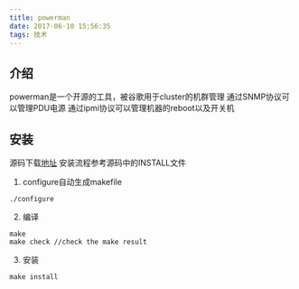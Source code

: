 ```yaml
---
title: powerman
date: 2017-06-10 15:56:35
tags: 技术
---
```

## 介绍
powerman是一个开源的工具，被谷歌用于cluster的机群管理
通过SNMP协议可以管理PDU电源
通过ipmi协议可以管理机器的reboot以及开关机

## 安装
源码下载[地址](https://github.com/chaos/powerman)
安装流程参考源码中的INSTALL文件
1. configure自动生成makefile
```
./configure
```

2. 编译
```
make
make check //check the make result
```

3. 安装
```
make install
```

<!--more-->
